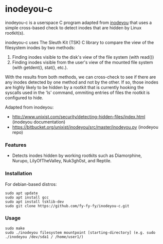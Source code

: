 # inodeyou-c
inodeyou-c is a userspace C program adapted from [inodeyou](https://bitbucket.org/unixist/inodeyou/src/master/inodeyou.py) that uses a simple cross-based check to detect inodes that are hidden by Linux rootkit(s). 

inodeyou-c uses The Sleuth Kit (TSK) C library to compare the view of the filesystem inodes by two methods:
1) Finding inodes visible to the disk's view of the file system (with read()) 
2) Finding inodes visible from the user's view of the mounted file system (with getdent(), stat(), etc.).

With the results from both methods, we can cross-check to see if there are any inodes detected by one method and not by the other. If so, those inodes are highly likely to be hidden by a rootkit that is currently hooking the syscalls used in the 'ls' command, ommiting entries of files the rootkit is configured to hide. 

Adapted from inodeyou:
- http://www.unixist.com/security/detecting-hidden-files/index.html (inodeyou documentation)
- https://bitbucket.org/unixist/inodeyou/src/master/inodeyou.py (inodeyou repo)

### Features
- Detects inodes hidden by working rootkits such as Diamorphine, Nurupo, LilyOfTheValley, Nuk3gh0st, and Reptile. 

### Installation
For debian-based distros: 
```
sudo apt update
sudo apt install gcc
sudo apt install tsklib-dev
sudo git clone https://github.com/fy-fy-fy/inodeyou-c.git
```

### Usage
```
sudo make
sudo ./inodeyou filesystem mountpoint [starting-directory] (e.g. sudo ./inodeyou /dev/sda1 / /home/user1/)
```
